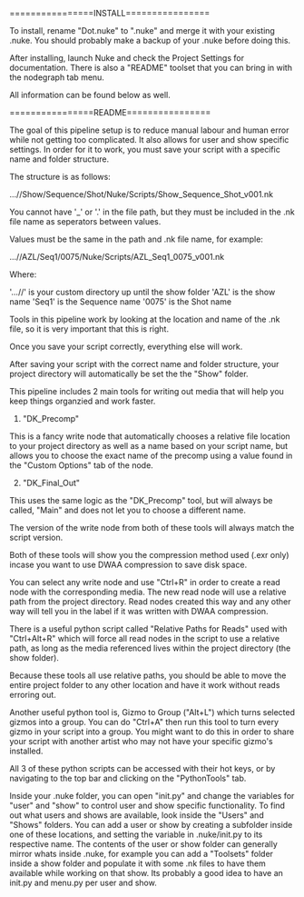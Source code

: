 ================INSTALL================

To install, rename "Dot.nuke" to ".nuke" and merge it with your existing .nuke. You should probably make a backup of your .nuke before doing this.

After installing, launch Nuke and check the Project Settings for documentation. There is also a "README" toolset that you can bring in with the nodegraph tab menu.

All information can be found below as well.


================README================

The goal of this pipeline setup is to reduce manual labour and human error while not getting too complicated. It also allows for user and show specific settings. In order for it to work, you must save your script with a specific name and folder structure.

The structure is as follows:

...//Show/Sequence/Shot/Nuke/Scripts/Show_Sequence_Shot_v001.nk

You cannot have '_' or '.' in the file path, but they must be included in the .nk file name as seperators between values.

Values must be the same in the path and .nk file name, for example:

...//AZL/Seq1/0075/Nuke/Scripts/AZL_Seq1_0075_v001.nk

Where:

'...//' is your custom directory up until the show folder
'AZL' is the show name
'Seq1' is the Sequence name
'0075' is the Shot name

Tools in this pipeline work by looking at the location and name of the .nk file, so it is very important that this is right.

Once you save your script correctly, everything else will work.

After saving your script with the correct name and folder structure, your project directory will automatically be set the the "Show" folder. 

This pipeline includes 2 main tools for writing out media that will help you keep things organzied and work faster.

1. "DK_Precomp"

This is a fancy write node that automatically chooses a relative file location to your project directory as well as a name based on your script name, but allows you to choose the exact name of the precomp using a value found in the "Custom Options" tab of the node.

2. "DK_Final_Out"

This uses the same logic as the "DK_Precomp" tool, but will always be called, "Main" and does not let you to choose a different name.

The version of the write node from both of these tools will always match the script version.

Both of these tools will show you the compression method used (.exr only) incase you want to use DWAA compression to save disk space.

You can select any write node and use "Ctrl+R" in order to create a read node with the corresponding media. The new read node will use a relative path from the project directory. Read nodes created this way and any other way will tell you in the label if it was written with DWAA compression.

There is a useful python script called "Relative Paths for Reads" used with "Ctrl+Alt+R" which will force all read nodes in the script to use a relative path, as long as the media referenced lives within the project directory (the show folder).

Because these tools all use relative paths, you should be able to move the entire project folder to any other location and have it work without reads erroring out.

Another useful python tool is, Gizmo to Group ("Alt+L") which turns selected gizmos into a group. You can do "Ctrl+A" then run this tool to turn every gizmo in your script into a group. You might want to do this in order to share your script with another artist who may not have your specific gizmo's installed.

All 3 of these python scripts can be accessed with their hot keys, or by navigating to the top bar and clicking on the "PythonTools" tab.

Inside your .nuke folder, you can open "init.py" and change the variables for "user" and "show" to control user and show specific functionality. To find out what users and shows are available, look inside the "Users" and "Shows" folders. You can add a user or show by creating a subfolder inside one of these locations, and setting the variable in .nuke/init.py to its respective name. The contents of the user or show folder can generally mirror whats inside .nuke, for example you can add a "Toolsets" folder inside a show folder and populate it with some .nk files to have them available while working on that show. Its probably a good idea to have an init.py and menu.py per user and show.
